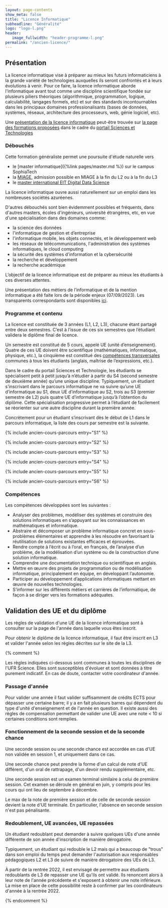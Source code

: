 ```yaml
---
layout: page-contents
show_meta: false
title: "Licence Informatique"
subheadline: "Généralité"
logo: "logo-l.png"
header:
   image_fullwidth: "header-programme-l.png"
permalink: "/ancien-licence/"
---
```



## Présentation ##

La licence informatique vise à préparer au mieux les futurs informaticiens
à la grande variété de technologies auxquelles ils seront confrontés et à
leurs évolutions à venir. Pour ce faire, la licence informatique
aborde l'informatique avant tout comme une discipline
scientifique fondée sur plusieurs piliers théoriques (algorithmique, programmation, logique, calculabilité, langages formels, etc) et sur des standards
incontournables dans les principaux domaines professionalisants (bases de données, systèmes, réseaux, architecture des processeurs, web, génie logiciel, etc).

Une [présentation de la licence informatique](https://univ-cotedazur.fr/formation/offre-de-formation/licence-informatique)
peut-être trouvée sur [la page des formations proposées](https://univ-cotedazur.fr/portails/portail-sciences-et-technologies/formations) dans le cadre du [portail Sciences et Technologies](https://univ-cotedazur.fr/portails/portail-sciences-et-technologies/)


### Débouchés ##

Cette formation généraliste permet une poursuite d'étude naturelle vers

- le [master informatique]({%link pages/master.md %}) sur le campus SophiaTech
- la [MIAGE](https://univ-cotedazur.fr/miage), admission possible en MIAGE à la fin du L2 ou à la fin du L3
- le [master international EIT Digital Data Science](https://polytech.univ-cotedazur.fr/formations/masters)

La licence informatique ouvre aussi naturellement sur un emploi dans
les nombreuses sociétés azuréenes.

D'autres débouchés sont bien évidemment possibles et fréquents, dans d'autres masters, écoles d'ingénieurs, université étrangères, etc, en vue d'une spécialisation dans des domaines comme:

- la science des données
- l'informatique de gestion et d’entreprise
- l'informatique mobile, les objets connectés, et le développement web
- les réseaux de télécommunications, l'administration des systèmes informatiques, le cloud computing
- la sécurité des systèmes d'information et la cybersécurité
- la recherche et développement
- la recherche académique

L’objectif de la licence informatique est de préparer au mieux les étudiants à ces diverses attentes.

Une présentation des métiers de l’informatique et de la mention informatique a été faite lors de la période enjeux (07/09/2023).
Les transparents correspondants sont disponibles [ici](/data/licence/présentation-rentrée-licence.pdf).



### Programme et contenu ###

La licence est constituée de 3 années (L1, L2, L3), chacune étant
partagé entre deux semestres. C’est à l’issue de ces six semestres que
l’étudiant validera le diplôme final de licence.

Un semestre est constitué de 5 cours, appelé UE (unité
d’enseignement). Quatre de ces UE doivent être scientifique
(mathématiques, informatique, physique, etc.), la cinquième est
constitué des [compétences
transversales](https://univ-cotedazur.fr/formation/reussir-ses-etudes/competences-transversales)
communes à tous les étudiants (anglais, maîtrise de l’expressions,
etc.).


Dans le cadre du portail Sciences et Technologie, les étudiants se
spécialisent petit à petit jusqu’à n’étudier à partir du S4 (second
semestre de deuxième année) qu’une unique discipline. Typiquement, un
étudiant s’inscrivant dans le parcours informatique ne va suivre
qu’une UE d’informatique au S1, deux UE d’informatique au S2, trois au
S3 (premier semestre de L2) puis quatre UE d’informatique jusqu’à
l’obtention du diplôme. Cette spécialisation progressive permet à
l’étudiant de facilement se réorienter sur une autre discipline durant
la première année.


Concrètement pour un étudiant s’inscrivant dès le début de L1 dans le
parcours informatique, la liste des cours par semestre est la
suivante.

{% include ancien-cours-parcours entry="S1" %}

{% include ancien-cours-parcours entry="S2" %}

{% include ancien-cours-parcours entry="S3" %}

{% include ancien-cours-parcours entry="S4" %}

{% include ancien-cours-parcours entry="S5" %}

{% include ancien-cours-parcours entry="S6" %}

### Compétences ###

Les compétences développées sont les suivantes :

- Analyser des problèmes, modéliser des systèmes et construire des
  solutions informatiques en s’appuyant sur les connaissances en
  mathématiques et informatique.
- Abstraire et décomposer un problème informatique concret en
  sous-problèmes élémentaires et apprendre à les résoudre en
  favorisant la réutilisation de solutions existantes efficaces et
  éprouvées.
- Rendre compte à l’écrit ou à l’oral, en français, de l’analyse d’un
  problème, de la modélisation d’un système ou de la construction
  d’une solution informatique.
- Comprendre une documentation technique ou scientifique en anglais.
- Mettre en œuvre des projets de programmation ou de modélisation
  informatique, principalement en équipe, en développant l’autonomie.
- Participer au développement d’applications informatiques mettant en
  œuvre de nouvelles technologies.
- S’informer sur les différents métiers et carrières de
  l’informatique, de façon à se diriger vers les formations adéquates.






## Validation des UE et du diplôme  ##


Les règles de validation d'une UE de la licence informatique sont à consulter sur la page de l'année dans laquelle vous êtes inscrit.

Pour obtenir le diplôme de la licence informatique, il faut être inscrit en L3 et valider l'année selon les règles décrites sur le site de la L3.

{% comment %}

Les règles indiquées ci-dessous sont communes à toutes les disciplines de l'UFR Science. Elles sont susceptibles d'évoluer et sont données à titre purement indicatif. En cas de doute, contacter votre coordinateur d'année.


### Passage d'année ###

Pour valider une année il faut valider suffisamment de crédits ECTS pour dépasser une certaine barre; il y a en fait plusieurs barres qui dépendent du type d'unité d'enseignement et de l'année en question. Il existe aussi des règles de compensation permettant de valider une UE avec une note < 10 si certaines conditions sont remplies.


### Fonctionnement de la seconde session et de la seconde chance ###

Une seconde session ou une seconde chance est accordée en cas d'UE non validée en session 1, et uniquement dans ce cas.

Une seconde chance peut prendre la forme d'un calcul de note d'UE différent, d'un oral de rattrapage, d'un devoir rendu supplémentaire, etc.

Une seconde session est un examen terminal similaire à celui de première session. Cet examen se déroule en général en juin, y compris pour les cours qui ont lieu de septembre à décembre.

Le max de la note de première session et de celle de seconde session devient la note d'UE terminale.
En particulier, l'absence en seconde session n'est pas pénalisante.

### Redoublement, UE avancées, UE repassées ###

Un étudiant redoublant peut demander à suivre quelques UEs d'une année différente
de son année d'inscription de manière dérogatoire.

Typiquement, un étudiant qui redouble le L2 mais qui a beaucoup de "trous" dans son emploi du temps peut demander l'autorisation
aux responsables pédagogiques L2 et L3
de suivre de manière dérogatoire des UEs de L3.

À partir de la rentrée 2022, il est envisagé de permettre aux étudiants redoublants de L3 de repasser une UE qu'ils ont validé.
Ils renoncent alors à leur note de l'année précédente et s'exposent à obtenir une note inférieure.
La mise en place de cette possibilité reste à confirmer par les coordinateurs d'année à la rentrée 2022.

{% endcomment %}
